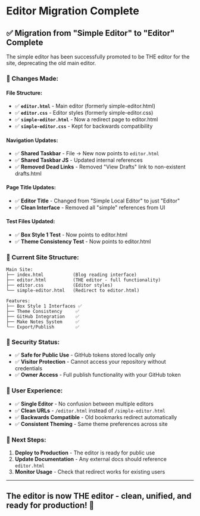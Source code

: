 # Editor Migration Complete

## ✅ **Migration from "Simple Editor" to "Editor" Complete**

The simple editor has been successfully promoted to be THE editor for the site, deprecating the old main editor.

### **🔄 Changes Made:**

#### **File Structure:**
- ✅ **`editor.html`** - Main editor (formerly simple-editor.html)
- ✅ **`editor.css`** - Editor styles (formerly simple-editor.css) 
- ✅ **`simple-editor.html`** - Now a redirect page to editor.html
- ✅ **`simple-editor.css`** - Kept for backwards compatibility

#### **Navigation Updates:**
- ✅ **Shared Taskbar** - File → New now points to `editor.html`
- ✅ **Shared Taskbar JS** - Updated internal references
- ✅ **Removed Dead Links** - Removed "View Drafts" link to non-existent drafts.html

#### **Page Title Updates:**
- ✅ **Editor Title** - Changed from "Simple Local Editor" to just "Editor"
- ✅ **Clean Interface** - Removed all "simple" references from UI

#### **Test Files Updated:**
- ✅ **Box Style 1 Test** - Now points to editor.html
- ✅ **Theme Consistency Test** - Now points to editor.html

### **🎯 Current Site Structure:**

```
Main Site:
├── index.html           (Blog reading interface)
├── editor.html          (THE editor - full functionality)
├── editor.css           (Editor styles)
└── simple-editor.html   (Redirect to editor.html)

Features:
├── Box Style 1 Interfaces ✅
├── Theme Consistency     ✅ 
├── GitHub Integration    ✅
├── Make Notes System     ✅
└── Export/Publish        ✅
```

### **🔐 Security Status:**
- ✅ **Safe for Public Use** - GitHub tokens stored locally only
- ✅ **Visitor Protection** - Cannot access your repository without credentials
- ✅ **Owner Access** - Full publish functionality with your GitHub token

### **📱 User Experience:**
- ✅ **Single Editor** - No confusion between multiple editors
- ✅ **Clean URLs** - `/editor.html` instead of `/simple-editor.html`
- ✅ **Backwards Compatible** - Old bookmarks redirect automatically
- ✅ **Consistent Theming** - Same theme preferences across site

### **🚀 Next Steps:**
1. **Deploy to Production** - The editor is ready for public use
2. **Update Documentation** - Any external docs should reference `editor.html`
3. **Monitor Usage** - Check that redirect works for existing users

---

## **The editor is now THE editor - clean, unified, and ready for production! 🎉**
